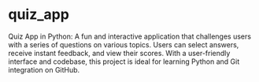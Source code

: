 # quiz_app
Quiz App in Python: A fun and interactive application that challenges users with a series of questions on various topics. Users can select answers, receive instant feedback, and view their scores. With a user-friendly interface and codebase, this project is ideal for learning Python and Git integration on GitHub.
